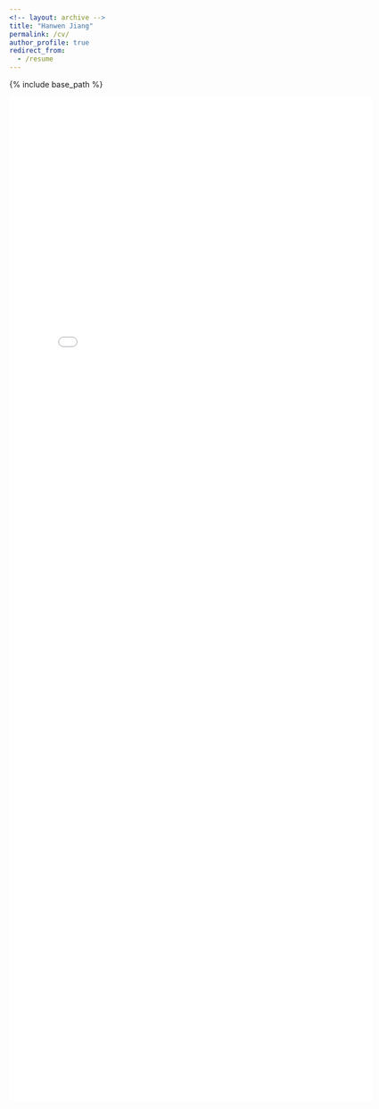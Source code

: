 ```yaml
---
<!-- layout: archive -->
title: "Hanwen Jiang"
permalink: /cv/
author_profile: true
redirect_from:
  - /resume
---
```


{% include base_path %}

<embed src="../files/CV_hw_1.pdf" width="650" height="1800" type='application/pdf'>